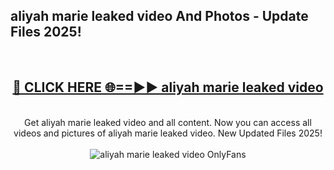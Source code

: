 <h2>aliyah marie leaked video And Photos - Update Files 2025!</h2>
<br>
<div align="center">
<h2><a href="https://linkcuts.com/hfmhzwbr" rel="nofollow">🔴 CLICK HERE 🌐==►► aliyah marie leaked video</a></h2>
<br>
Get aliyah marie leaked video and all content. Now you can access all videos and pictures of aliyah marie leaked video. New Updated Files 2025!
<br>
<br>
<a href="https://linkcuts.com/hfmhzwbr" rel="nofollow" data-target="animated-image.originalLink"><img src="https://i.ibb.co.com/WyWwxjT/player-gif2.gif" alt="aliyah marie leaked video OnlyFans" style="max-width: 100%; display: inline-block;" data-target="animated-image.originalImage"></a>
</div>
<br>